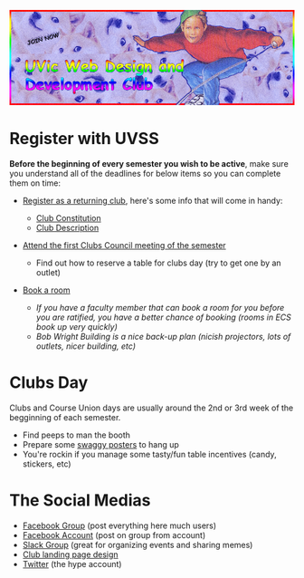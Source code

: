 
![much-hype](graphics/readmegraphic.png)

# Register with UVSS

**Before the beginning of every semester you wish to be active**, make sure you understand all of the deadlines for below items so you can complete them on time:

- [Register as a returning club](https://uvss.ca/student-groups/clubs/registration-resources/returning-club/), here's some info that will come in handy:
    * [Club Constitution](club-admin/constitution2016.pdf)
    * [Club Description](club-admin/club-description.txt)


- [Attend the first Clubs Council meeting of the semester](https://uvss.ca/clubs/)
   * Find out how to reserve a table for clubs day (try to get one by an outlet)


- [Book a room](http://www.uvic.ca/registrar/students/services/index.php)
   * *If you have a faculty member that can book a room for you before you are ratified, you have a better chance of booking (rooms in ECS book up very quickly)*
   * *Bob Wright Building is a nice back-up plan (nicish projectors, lots of outlets, nicer building, etc)*


# Clubs Day

Clubs and Course Union days are usually around the 2nd or 3rd week of the begginning of each semester.

- Find peeps to man the booth
- Prepare some [swaggy posters](clubs-day-posters) to hang up
- You're rockin if you manage some tasty/fun table incentives (candy, stickers, etc)

# The Social Medias

- [Facebook Group](https://www.facebook.com/groups/UVic.io/) (post everything here much users)
- [Facebook Account](https://www.facebook.com/Uvicaccount) (post on group from account)
- [Slack Group](https://webdevclub.slack.com/messages) (great for organizing events and sharing memes)
- [Club landing page design](https://github.com/uvicwebdev/club-landing)
- [Twitter](https://twitter.com/uvicwebdev) (the hype account)


